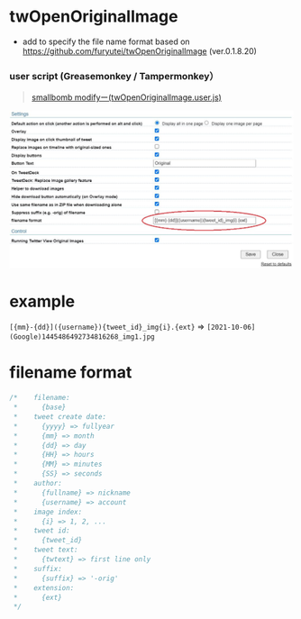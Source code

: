 twOpenOriginalImage
========================================
- add to specify the file name format based on https://github.com/furyutei/twOpenOriginalImage (ver.0.1.8.20)

### user script (Greasemonkey / Tampermonkey）
> [smallbomb modifyー(twOpenOriginalImage.user.js)](https://github.com/smallbomb/twOpenOriginalImage/raw/master/src/js/twOpenOriginalImage.user.js) 

!["example"](./img/example.jpg)

# example 
`[{mm}-{dd}]({username}){tweet_id}_img{i}.{ext}` => `[2021-10-06](Google)1445486492734816268_img1.jpg`

# filename format
```js
/*    filename:
 *      {base}
 *    tweet create date:
 *      {yyyy} => fullyear
 *      {mm} => month
 *      {dd} => day
 *      {HH} => hours
 *      {MM} => minutes
 *      {SS} => seconds
 *    author:
 *      {fullname} => nickname
 *      {username} => account
 *    image index:
 *      {i} => 1, 2, ...
 *    tweet id:
 *      {tweet_id}
 *    tweet text:
 *      {twtext} => first line only
 *    suffix:
 *      {suffix} => '-orig'
 *    extension:
 *      {ext}
 */
```
